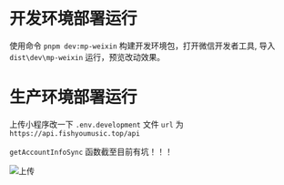 # 开发环境部署运行

使用命令 `pnpm dev:mp-weixin` 构建开发环境包，打开微信开发者工具, 导入 `dist\dev\mp-weixin` 运行，预览改动效果。



# 生产环境部署运行



上传小程序改一下  `.env.development` 文件	`url` 为 `https://api.fishyoumusic.top/api` 

`getAccountInfoSync` 函数截至目前有坑！！！

![上传](https://file.fishyoumusic.top/source/70501bd5-96b7-43d3-9e75-7ae3d4fc6179.png)
